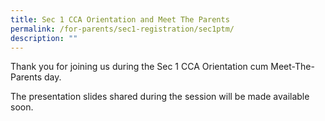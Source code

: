 ```yaml
---
title: Sec 1 CCA Orientation and Meet The Parents
permalink: /for-parents/sec1-registration/sec1ptm/
description: ""
---
```






Thank you for joining us during the Sec 1 CCA Orientation cum Meet-The-Parents day. 

The presentation slides shared during the session will be made available soon.  

